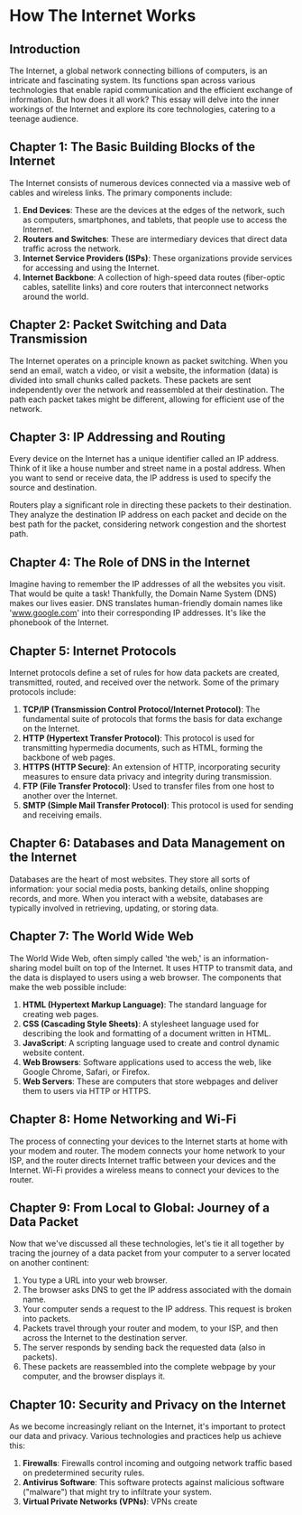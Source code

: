 # How The Internet Works

## Introduction

The Internet, a global network connecting billions of computers, is an intricate and fascinating system. Its functions span across various technologies that enable rapid communication and the efficient exchange of information. But how does it all work? This essay will delve into the inner workings of the Internet and explore its core technologies, catering to a teenage audience.

## Chapter 1: The Basic Building Blocks of the Internet

The Internet consists of numerous devices connected via a massive web of cables and wireless links. The primary components include:

1. **End Devices**: These are the devices at the edges of the network, such as computers, smartphones, and tablets, that people use to access the Internet.
2. **Routers and Switches**: These are intermediary devices that direct data traffic across the network.
3. **Internet Service Providers (ISPs)**: These organizations provide services for accessing and using the Internet.
4. **Internet Backbone**: A collection of high-speed data routes (fiber-optic cables, satellite links) and core routers that interconnect networks around the world.

## Chapter 2: Packet Switching and Data Transmission

The Internet operates on a principle known as packet switching. When you send an email, watch a video, or visit a website, the information (data) is divided into small chunks called packets. These packets are sent independently over the network and reassembled at their destination. The path each packet takes might be different, allowing for efficient use of the network.

## Chapter 3: IP Addressing and Routing

Every device on the Internet has a unique identifier called an IP address. Think of it like a house number and street name in a postal address. When you want to send or receive data, the IP address is used to specify the source and destination.

Routers play a significant role in directing these packets to their destination. They analyze the destination IP address on each packet and decide on the best path for the packet, considering network congestion and the shortest path.

## Chapter 4: The Role of DNS in the Internet

Imagine having to remember the IP addresses of all the websites you visit. That would be quite a task! Thankfully, the Domain Name System (DNS) makes our lives easier. DNS translates human-friendly domain names like 'www.google.com' into their corresponding IP addresses. It's like the phonebook of the Internet.

## Chapter 5: Internet Protocols

Internet protocols define a set of rules for how data packets are created, transmitted, routed, and received over the network. Some of the primary protocols include:

1. **TCP/IP (Transmission Control Protocol/Internet Protocol)**: The fundamental suite of protocols that forms the basis for data exchange on the Internet.
2. **HTTP (Hypertext Transfer Protocol)**: This protocol is used for transmitting hypermedia documents, such as HTML, forming the backbone of web pages.
3. **HTTPS (HTTP Secure)**: An extension of HTTP, incorporating security measures to ensure data privacy and integrity during transmission.
4. **FTP (File Transfer Protocol)**: Used to transfer files from one host to another over the Internet.
5. **SMTP (Simple Mail Transfer Protocol)**: This protocol is used for sending and receiving emails.

## Chapter 6: Databases and Data Management on the Internet

Databases are the heart of most websites. They store all sorts of information: your social media posts, banking details, online shopping records, and more. When you interact with a website, databases are typically involved in retrieving, updating, or storing data.

## Chapter 7: The World Wide Web

The World Wide Web, often simply called 'the web,' is an information-sharing model built on top of the Internet. It uses HTTP to transmit data, and the data is displayed to users using a web browser. The components that make the web possible include:

1. **HTML (Hypertext Markup Language)**: The standard language for creating web pages.
2. **CSS (Cascading Style Sheets)**: A stylesheet language used for describing the look and formatting of a document written in HTML.
3. **JavaScript**: A scripting language used to create and control dynamic website content.
4. **Web Browsers**: Software applications used to access the web, like Google Chrome, Safari, or Firefox.
5. **Web Servers**: These are computers that store webpages and deliver them to users via HTTP or HTTPS.

## Chapter 8: Home Networking and Wi-Fi

The process of connecting your devices to the Internet starts at home with your modem and router. The modem connects your home network to your ISP, and the router directs Internet traffic between your devices and the Internet. Wi-Fi provides a wireless means to connect your devices to the router.

## Chapter 9: From Local to Global: Journey of a Data Packet

Now that we've discussed all these technologies, let's tie it all together by tracing the journey of a data packet from your computer to a server located on another continent:

1. You type a URL into your web browser.
2. The browser asks DNS to get the IP address associated with the domain name.
3. Your computer sends a request to the IP address. This request is broken into packets.
4. Packets travel through your router and modem, to your ISP, and then across the Internet to the destination server.
5. The server responds by sending back the requested data (also in packets).
6. These packets are reassembled into the complete webpage by your computer, and the browser displays it.

## Chapter 10: Security and Privacy on the Internet

As we become increasingly reliant on the Internet, it's important to protect our data and privacy. Various technologies and practices help us achieve this:

1. **Firewalls**: Firewalls control incoming and outgoing network traffic based on predetermined security rules.
2. **Antivirus Software**: This software protects against malicious software ("malware") that might try to infiltrate your system.
3. **Virtual Private Networks (VPNs)**: VPNs create
